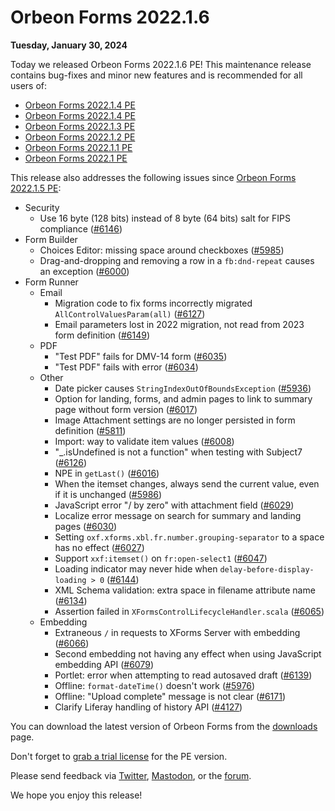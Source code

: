 # Orbeon Forms 2022.1.6

__Tuesday, January 30, 2024__

Today we released Orbeon Forms 2022.1.6 PE! This maintenance release contains bug-fixes and minor new features and is recommended for all users of:

- [Orbeon Forms 2022.1.4 PE](orbeon-forms-2022.1.5.md)
- [Orbeon Forms 2022.1.4 PE](orbeon-forms-2022.1.4.md)
- [Orbeon Forms 2022.1.3 PE](orbeon-forms-2022.1.3.md)
- [Orbeon Forms 2022.1.2 PE](orbeon-forms-2022.1.2.md)
- [Orbeon Forms 2022.1.1 PE](orbeon-forms-2022.1.1.md)
- [Orbeon Forms 2022.1 PE](orbeon-forms-2022.1.md)

This release also addresses the following issues since [Orbeon Forms 2022.1.5 PE](orbeon-forms-2022.1.5.md):

- Security
    - Use 16 byte (128 bits) instead of 8 byte (64 bits) salt for FIPS compliance ([\#6146](https://github.com/orbeon/orbeon-forms/issues/6146))
- Form Builder
    - Choices Editor: missing space around checkboxes ([\#5985](https://github.com/orbeon/orbeon-forms/issues/5985))
    - Drag-and-dropping and removing a row in a `fb:dnd-repeat` causes an exception ([\#6000](https://github.com/orbeon/orbeon-forms/issues/6000))
- Form Runner
    - Email
        - Migration code to fix forms incorrectly migrated `AllControlValuesParam(all)` ([\#6127](https://github.com/orbeon/orbeon-forms/issues/6127))
        - Email parameters lost in 2022 migration, not read from 2023 form definition ([\#6149](https://github.com/orbeon/orbeon-forms/issues/6149))
    - PDF
        - "Test PDF" fails for DMV-14 form ([\#6035](https://github.com/orbeon/orbeon-forms/issues/6035))
        - "Test PDF" fails with error ([\#6034](https://github.com/orbeon/orbeon-forms/issues/6034))
    - Other
        - Date picker causes `StringIndexOutOfBoundsException` ([\#5936](https://github.com/orbeon/orbeon-forms/issues/5936))
        - Option for landing, forms, and admin pages to link to summary page without form version ([\#6017](https://github.com/orbeon/orbeon-forms/issues/6017))
        - Image Attachment settings are no longer persisted in form definition ([\#5811](https://github.com/orbeon/orbeon-forms/issues/5811))
        - Import: way to validate item values ([\#6008](https://github.com/orbeon/orbeon-forms/issues/6008))
        - "_.isUndefined is not a function" when testing with Subject7 ([\#6126](https://github.com/orbeon/orbeon-forms/issues/6126))
        - NPE in `getLast()` ([\#6016](https://github.com/orbeon/orbeon-forms/issues/6016))
        - When the itemset changes, always send the current value, even if it is unchanged ([\#5986](https://github.com/orbeon/orbeon-forms/issues/5986))
        - JavaScript error "/ by zero" with attachment field ([\#6029](https://github.com/orbeon/orbeon-forms/issues/6029))
        - Localize error message on search for summary and landing pages ([\#6030](https://github.com/orbeon/orbeon-forms/issues/6030))
        - Setting `oxf.xforms.xbl.fr.number.grouping-separator` to a space has no effect ([\#6027](https://github.com/orbeon/orbeon-forms/issues/6027))
        - Support `xxf:itemset()` on `fr:open-select1` ([\#6047](https://github.com/orbeon/orbeon-forms/issues/6047))
        - Loading indicator may never hide when `delay-before-display-loading > 0` ([\#6144](https://github.com/orbeon/orbeon-forms/issues/6144))
        - XML Schema validation: extra space in filename attribute name ([\#6134](https://github.com/orbeon/orbeon-forms/issues/6134))
        - Assertion failed in `XFormsControlLifecycleHandler.scala` ([\#6065](https://github.com/orbeon/orbeon-forms/issues/6065))
    - Embedding
        - Extraneous `/` in requests to XForms Server with embedding ([\#6066](https://github.com/orbeon/orbeon-forms/issues/6066))
        - Second embedding not having any effect when using JavaScript embedding API ([\#6079](https://github.com/orbeon/orbeon-forms/issues/6079))
        - Portlet: error when attempting to read autosaved draft ([\#6139](https://github.com/orbeon/orbeon-forms/issues/6139))
        - Offline: `format-dateTime()` doesn't work ([\#5976](https://github.com/orbeon/orbeon-forms/issues/5976))
        - Offline: "Upload complete" message is not clear ([\#6171](https://github.com/orbeon/orbeon-forms/issues/6171))
        - Clarify Liferay handling of history API ([\#4127](https://github.com/orbeon/orbeon-forms/issues/4127))

You can download the latest version of Orbeon Forms from the [downloads](https://www.orbeon.com/download) page.

Don't forget to [grab a trial license](https://prod.orbeon.com/prod/fr/orbeon/register/new) for the PE version.

Please send feedback via [Twitter](https://twitter.com/orbeon), [Mastodon](https://mastodon.social/@orbeon), or the [forum](https://www.orbeon.com/community).

We hope you enjoy this release!
